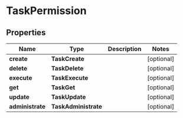 

# TaskPermission


## Properties

| Name | Type | Description | Notes |
|------------ | ------------- | ------------- | -------------|
|**create** | **TaskCreate** |  |  [optional] |
|**delete** | **TaskDelete** |  |  [optional] |
|**execute** | **TaskExecute** |  |  [optional] |
|**get** | **TaskGet** |  |  [optional] |
|**update** | **TaskUpdate** |  |  [optional] |
|**administrate** | **TaskAdministrate** |  |  [optional] |



